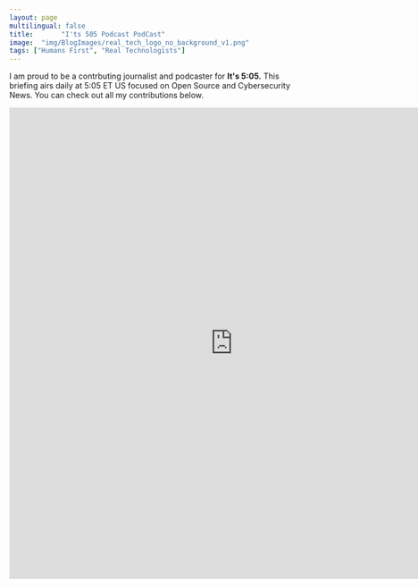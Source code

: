 ```yaml
---
layout: page
multilingual: false
title:       "I'ts 505 Podcast PodCast"
image:  "img/BlogImages/real_tech_logo_no_background_v1.png"
tags: ["Humans First", "Real Technologists"]
---
```

I am proud to be a contrbuting journalist and podcaster for **It's 5:05.** This briefing airs daily at 5:05 ET US focused on Open Source and Cybersecurity News.  You can check out all my contributions below. 
<p align="center">
<iframe src="https://505updates.com/tracbannon/" width="800" height="844" frameborder="0" marginheight="0" marginwidth="0">Loading…</iframe>
</p>




